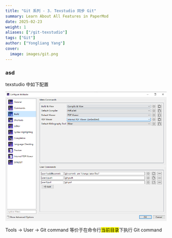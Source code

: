 ```yaml
---
title: "Git 系列 - 3. Texstudio 同步 Git"
summary: Learn About All Features in PaperMod
date: 2025-02-23
weight: 1
aliases: ["/git-texstudio"]
tags: ["Git"]
author: ["Yongliang Yang"]
cover:
  image: images/git.png
---
```


### asd
texstudio 中如下配置

![regular](images/git_texstudio.png)

Tools -> User -> Git command 
等价于在命令行<mark>当前目录</mark>下执行 Git command
